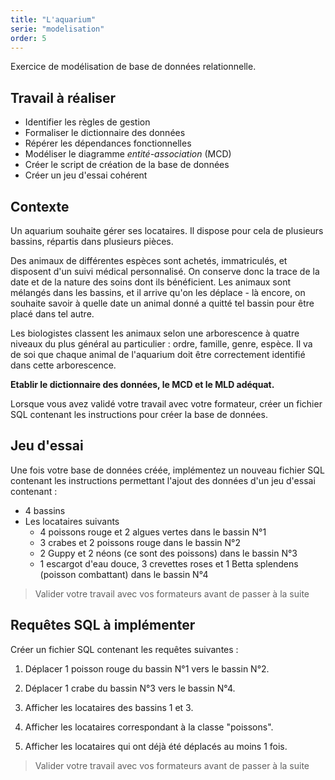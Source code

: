 ```yaml
---
title: "L'aquarium"
serie: "modelisation"
order: 5
---
```


Exercice de modélisation de base de données relationnelle.

## Travail à réaliser

- Identifier les règles de gestion
- Formaliser le dictionnaire des données
- Répérer les dépendances fonctionnelles
- Modéliser le diagramme *entité-association* (MCD)
- Créer le script de création de la base de données
- Créer un jeu d'essai cohérent

## Contexte 

Un aquarium souhaite gérer ses locataires. Il dispose pour cela de plusieurs bassins, répartis dans plusieurs pièces. 

Des animaux de différentes espèces sont achetés, immatriculés, et disposent d'un suivi médical personnalisé. On conserve donc la trace de la date et de la nature des soins dont ils bénéficient. Les animaux sont mélangés dans les bassins, et il arrive qu'on les déplace - là encore, on souhaite savoir à quelle date un animal donné a quitté tel bassin pour être placé dans tel autre.

Les biologistes classent les animaux selon une arborescence à quatre niveaux du plus général au particulier : ordre, famille, genre, espèce. Il va de soi que chaque animal de l'aquarium doit être correctement identifié dans cette arborescence.

**Etablir le dictionnaire des données, le MCD et le MLD adéquat.**

Lorsque vous avez validé votre travail avec votre formateur, créer un fichier SQL contenant les instructions pour créer la base de données.


## Jeu d'essai

Une fois votre base de données créée, implémentez un nouveau fichier SQL contenant les instructions permettant l'ajout des données d'un jeu d'essai contenant : 

- 4 bassins
- Les locataires suivants
    - 4 poissons rouge et 2 algues vertes dans le bassin N°1
    - 3 crabes et 2 poissons rouge dans le bassin N°2
    - 2 Guppy et 2 néons (ce sont des poissons) dans le bassin N°3
    - 1 escargot d'eau douce, 3 crevettes roses et 1 Betta splendens (poisson combattant) dans le bassin N°4

> Valider votre travail avec vos formateurs avant de passer à la suite 

## Requêtes SQL à implémenter

Créer un fichier SQL contenant les requêtes suivantes :

1. Déplacer 1 poisson rouge du bassin N°1 vers le bassin N°2.

2. Déplacer 1 crabe du bassin N°3 vers le bassin N°4.

3. Afficher les locataires des bassins 1 et 3.

4. Afficher les locataires correspondant à la classe "poissons".

5. Afficher les locataires qui ont déjà été déplacés au moins 1 fois.

> Valider votre travail avec vos formateurs avant de passer à la suite 
